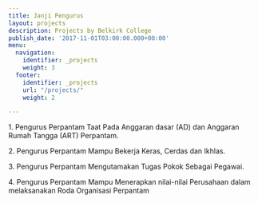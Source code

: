 ```yaml
---
title: Janji Pengurus
layout: projects
description: Projects by Belkirk College
publish_date: '2017-11-01T03:00:00.000+00:00'
menu:
  navigation:
    identifier: _projects
    weight: 3
  footer:
    identifier: _projects
    url: "/projects/"
    weight: 2

---
```

1\. Pengurus Perpantam Taat Pada Anggaran dasar (AD) dan Anggaran Rumah Tangga (ART) Perpantam.

2\. Pengurus Perpantam Mampu Bekerja Keras, Cerdas dan Ikhlas.

3\. Pengurus Perpantam Mengutamakan Tugas Pokok Sebagai Pegawai.

4\. Pengurus Perpantam Mampu Menerapkan nilai-nilai Perusahaan dalam melaksanakan Roda Organisasi Perpantam